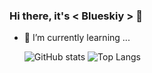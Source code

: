 ### Hi there, it's < Blueskiy > 👋

- 🌱 I’m currently learning ...
  
  ![GitHub stats](https://github-readme-stats.vercel.app/api?username=blueskiy&show_icons=true&theme=buefy)
  ![Top Langs](https://github-readme-stats.vercel.app/api/top-langs/?username=blueskiy&theme=buefy)

<!--
**blueskiy/blueskiy** is a ✨ _special_ ✨ repository because its `README.md` (this file) appears on your GitHub profile.

Here are some ideas to get you started:

- 🔭 I’m currently working on ...
- 🌱 I’m currently learning ...
- 👯 I’m looking to collaborate on ...
- 🤔 I’m looking for help with ...
- 💬 Ask me about ...
- 📫 How to reach me: ...
- 😄 Pronouns: ...
- ⚡ Fun fact: ...
-->

